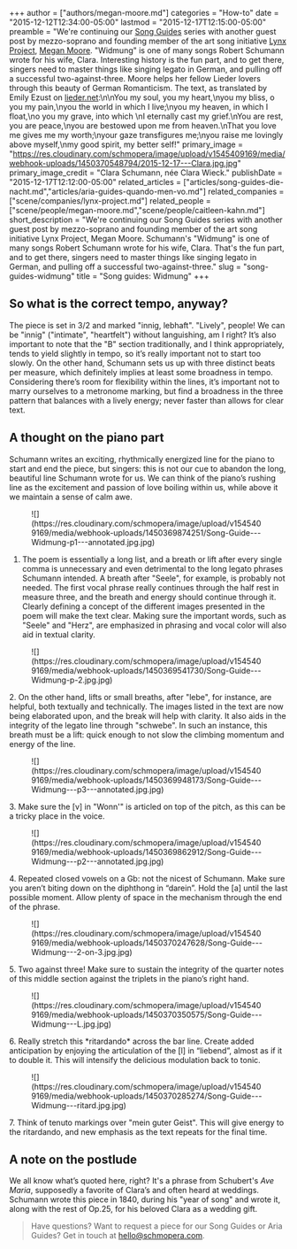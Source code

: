 +++
author = ["authors/megan-moore.md"]
categories = "How-to"
date = "2015-12-12T12:34:00-05:00"
lastmod = "2015-12-17T12:15:00-05:00"
preamble = "We're continuing our [Song Guides](/song-guides-die-nacht/) series with another guest post by mezzo-soprano and founding member of the art song initiative [Lynx Project](/scene/companies/lynx-project/), [Megan Moore](/scene/people/megan-moore/). \"Widmung\" is one of many songs Robert Schumann wrote for his wife, Clara. Interesting history is the fun part, and to get there, singers need to master things like singing legato in German, and pulling off a successful two-against-three. Moore helps her fellow Lieder lovers through this beauty of German Romanticism. The text, as translated by Emily Ezust on [lieder.net](http://www.lieder.net/lieder/get_text.html?TextId=14028):\n\nYou my soul, you my heart,\nyou my bliss, o you my pain,\nyou the world in which I live;\nyou my heaven, in which I float,\no you my grave, into which \nI eternally cast my grief.\nYou are rest, you are peace,\nyou are bestowed upon me from heaven.\nThat you love me gives me my worth;\nyour gaze transfigures me;\nyou raise me lovingly above myself,\nmy good spirit, my better self!"
primary_image = "https://res.cloudinary.com/schmopera/image/upload/v1545409169/media/webhook-uploads/1450370548794/2015-12-17---Clara.jpg.jpg"
primary_image_credit = "Clara Schumann, née Clara Wieck."
publishDate = "2015-12-17T12:12:00-05:00"
related_articles = ["articles/song-guides-die-nacht.md","articles/aria-guides-quando-men-vo.md"]
related_companies = ["scene/companies/lynx-project.md"]
related_people = ["scene/people/megan-moore.md","scene/people/caitleen-kahn.md"]
short_description = "We&#039;re continuing our Song Guides series with another guest post by mezzo-soprano and founding member of the art song initiative Lynx Project, Megan Moore. Schumann&#039;s &quot;Widmung&quot; is one of many songs Robert Schumann wrote for his wife, Clara. That&#039;s the fun part, and to get there, singers need to master things like singing legato in German, and pulling off a successful two-against-three."
slug = "song-guides-widmung"
title = "Song guides: Widmung"
+++

## So what is the correct tempo, anyway?

The piece is set in 3/2 and marked "innig, lebhaft". "Lively", people! We can be "innig" ("intimate", "heartfelt") without languishing, am I right? It’s also important to note that the "B" section traditionally, and I think appropriately, tends to yield slightly in tempo, so it’s really important not to start too slowly. On the other hand, Schumann sets us up with three distinct beats per measure, which definitely implies at least some broadness in tempo. Considering there’s room for flexibility within the lines, it’s important not to marry ourselves to a metronome marking, but find a broadness in the three pattern that balances with a lively energy; never faster than allows for clear text. 

## A thought on the piano part

Schumann writes an exciting, rhythmically energized line for the piano to start and end the piece, but singers: this is not our cue to abandon the long, beautiful line Schumann wrote for us. We can think of the piano’s rushing line as the excitement and passion of love boiling within us, while above it we maintain a sense of calm awe. 

<figure data-type="image">![](https://res.cloudinary.com/schmopera/image/upload/v1545409169/media/webhook-uploads/1450369874251/Song-Guide---Widmung-p1---annotated.jpg.jpg)</figure>

1. The poem is essentially a long list, and a breath or lift after every single comma is unnecessary and even detrimental to the long legato phrases Schumann intended. A breath after "Seele", for example, is probably not needed. The first vocal phrase really continues through the half rest in measure three, and the breath and energy should continue through it. Clearly defining a concept of the different images presented in the poem will make the text clear. Making sure the important words, such as "Seele" and "Herz", are emphasized in phrasing and vocal color will also aid in textual clarity.

<figure data-type="image">![](https://res.cloudinary.com/schmopera/image/upload/v1545409169/media/webhook-uploads/1450369541730/Song-Guide---Widmung-p-2.jpg.jpg)
</figure>2. On the other hand, lifts or small breaths, after "lebe", for instance, are helpful, both textually and technically. The images listed in the text are now being elaborated upon, and the break will help with clarity. It also aids in the 
integrity of the legato line through "schwebe". In such an instance, this breath must be a lift: quick enough to not slow the climbing momentum and energy of the line.

<figure data-type="image">![](https://res.cloudinary.com/schmopera/image/upload/v1545409169/media/webhook-uploads/1450369948173/Song-Guide---Widmung---p3---annotated.jpg.jpg)
</figure>3. Make sure the [v] in "Wonn'" is articled on top of the pitch, as this can be a tricky place in the voice.

<figure data-type="image">![](https://res.cloudinary.com/schmopera/image/upload/v1545409169/media/webhook-uploads/1450369862912/Song-Guide---Widmung---p2---annotated.jpg.jpg)</figure>4. Repeated closed vowels on a Gb: not the nicest of Schumann. Make sure you aren’t biting down on the diphthong in “darein”. Hold the [a] until the last possible moment. Allow plenty of space in the mechanism through the end of the phrase.

<figure data-type="image">![](https://res.cloudinary.com/schmopera/image/upload/v1545409169/media/webhook-uploads/1450370247628/Song-Guide---Widmung---2-on-3.jpg.jpg)
</figure>5. Two against three! Make sure to sustain the integrity of the quarter notes of this middle section against the triplets in the piano’s right hand.

<figure data-type="image">![](https://res.cloudinary.com/schmopera/image/upload/v1545409169/media/webhook-uploads/1450370350575/Song-Guide---Widmung---L.jpg.jpg)</figure>6. Really stretch this *ritardando* across the bar line. Create added anticipation by enjoying the articulation of the [l] in “liebend”, almost as if it to double it. This will intensify the delicious modulation back to tonic.

<figure data-type="image">
![](https://res.cloudinary.com/schmopera/image/upload/v1545409169/media/webhook-uploads/1450370285274/Song-Guide---Widmung---ritard.jpg.jpg)
</figure>7. Think of tenuto markings over "mein guter Geist". This will give energy to the 
ritardando, and new emphasis as the text repeats for the final time.



## A note on the postlude

We all know what’s quoted here, right? It's a phrase from Schubert's *Ave Maria*, supposedly a favorite of Clara’s and often heard at weddings. Schumann wrote this piece in 1840, during his "year of song" and wrote it, along with the rest of Op.25, for his beloved Clara as a wedding gift. 

>Have questions? Want to request a piece for our Song Guides or Aria Guides? Get in touch at [hello@schmopera.com](mailto:hello@schmopera.com).
